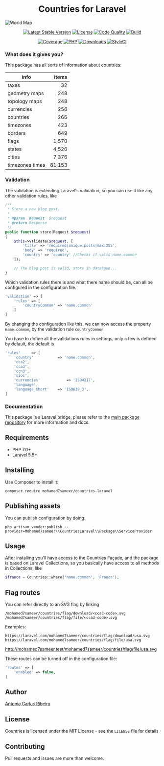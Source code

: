 <h1 align="center">
    Countries for Laravel
</h1>

![World Map](https://raw.githubusercontent.com/antonioribeiro/countries/master/docs/world-map-political-of-the-2013-nations-online-project-best.jpg)

<p align="center">
    <a href="https://packagist.org/packages/mohamed7sameer/countries-laravel"><img alt="Latest Stable Version" src="https://img.shields.io/packagist/v/mohamed7sameer/countries-laravel.svg?style=flat-square"></a>
    <a href="/antonioribeiro/countries/blob/master/LICENSE.md"><img alt="License" src="https://img.shields.io/badge/license-MIT-brightgreen.svg?style=flat-square"></a>
    <a href="https://scrutinizer-yaml.com/g/antonioribeiro/countries-laravel/?branch=master"><img alt="Code Quality" src="https://img.shields.io/scrutinizer/g/antonioribeiro/countries-laravel.svg?style=flat-square"></a>
    <a href="https://scrutinizer-yaml.com/g/antonioribeiro/countries-laravel/?branch=master"><img alt="Build" src="https://img.shields.io/scrutinizer/build/g/antonioribeiro/countries-laravel.svg?style=flat-square"></a>
</p>
<p align="center">
    <a href="https://scrutinizer-yaml.com/g/antonioribeiro/countries-laravel/?branch=master"><img alt="Coverage" src="https://img.shields.io/scrutinizer/coverage/g/antonioribeiro/countries-laravel.svg?style=flat-square"></a>
    <a href="https://travis-ci.org/antonioribeiro/countries-laravel"><img alt="PHP" src="https://img.shields.io/badge/PHP-7.0%20%7C%207.1%20%7C%207.2%20%7C%207.3-brightgreen.svg?style=flat"></a>
    <a href="https://packagist.org/packages/mohamed7sameer/countries-laravel"><img alt="Downloads" src="https://img.shields.io/packagist/dt/mohamed7sameer/countries-laravel.svg?style=flat-square"></a>
    <a href="https://styleci.io/repos/118451602"><img alt="StyleCI" src="https://styleci.io/repos/118451602/shield"></a>
</p>

### What does it gives you?

This package has all sorts of information about countries:

| info            | items |
------------------|-------:|
| taxes           | 32    |
| geometry maps   | 248   |
| topology maps   | 248   |
| currencies      | 256   |
| countries       | 266   |
| timezones       | 423   |
| borders         | 649   |
| flags           | 1,570  |
| states          | 4,526  |
| cities          | 7,376  |
| timezones times | 81,153 |

### Validation

The validation is extending Laravel's validation, so you can use it like any other validation rules, like

```php
/**
 * Store a new blog post.
 *
 * @param  Request  $request
 * @return Response
 */
public function store(Request $request)
{
    $this->validate($request, [
        'title' => 'required|unique:posts|max:255',
        'body' => 'required',
        'country' => 'country' //Checks if valid name.common
    ]);

    // The blog post is valid, store in database...
}
```

Which validation rules there is and what there name should be, can all be configured in the configuration file.

```php
'validation' => [
    'rules' => [
	    'countryCommon' => 'name.common'
	]
]
```

By changing the configuration like this, we can now access the property `name.common`, by the validation rule `countryCommon`

You have to define all the validations rules in settings, only a few is defined by default, the default is

```php
'rules' 	=> [
    'country' 			=> 'name.common',
    'cca2',
    'cca3',
    'ccn3',
    'cioc',
    'currencies'			=> 'ISO4217',
    'language',
    'language_short'	=> 'ISO639_3',
]
```

### Documentation

This package is a Laravel bridge, please refer to the [main package repository](https://github.com/antonioribeiro/countries) for more information and docs.

## Requirements

- PHP 7.0+
- Laravel 5.5+

## Installing

Use Composer to install it:

```
composer require mohamed7sameer/countries-laravel
```

## Publishing assets

You can publish configuration by doing:
```
php artisan vendor:publish --provider=Mohamed7sameer\\CountriesLaravel\\Package\\ServiceProvider
```

## Usage

After installing you'll have access to the Countries Façade, and the package is based on Laravel Collections, so you basically have access to all methods in Collections, like

```php
$france = Countries::where('name.common', 'France');
```

## Flag routes

You can refer directly to an SVG flag by linking 

```
/mohamed7sameer/countries/flag/download/<cca3-code>.svg
/mohamed7sameer/countries/flag/file/<cca3-code>.svg
```

Examples:

```
https://laravel.com/mohamed7sameer/countries/flag/download/usa.svg
https://laravel.com/mohamed7sameer/countries/flag/file/usa.svg
```

http://mohamed7sameer.test/mohamed7sameer/countries/flag/file/usa.svg

These routes can be turned off in the configuration file:

```php
'routes' => [
    'enabled' => false,
]
```

## Author

[Antonio Carlos Ribeiro](http://twitter.com/iantonioribeiro)

## License

Countries is licensed under the MIT License - see the `LICENSE` file for details

## Contributing

Pull requests and issues are more than welcome.
